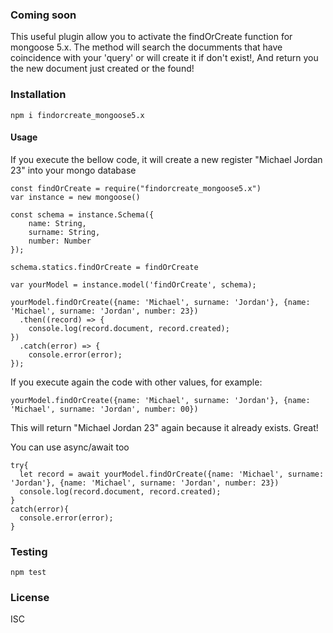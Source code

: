 ### Coming soon

This useful plugin allow you to activate the findOrCreate function for mongoose 5.x. The method will search the documments that have coincidence with your 'query' or will create it if don't exist!, And return you the new document just created or the found!

### Installation

```
npm i findorcreate_mongoose5.x
```

#### Usage

If you execute the bellow code, it will create a new register "Michael Jordan 23" into your mongo database

```
const findOrCreate = require("findorcreate_mongoose5.x")
var instance = new mongoose()

const schema = instance.Schema({
    name: String,
    surname: String,
    number: Number
});

schema.statics.findOrCreate = findOrCreate

var yourModel = instance.model('findOrCreate', schema);

yourModel.findOrCreate({name: 'Michael', surname: 'Jordan'}, {name: 'Michael', surname: 'Jordan', number: 23})
  .then((record) => {
    console.log(record.document, record.created);
})
  .catch(error) => {
    console.error(error);
});
```

If you execute again the code with other values, for example: 

```
yourModel.findOrCreate({name: 'Michael', surname: 'Jordan'}, {name: 'Michael', surname: 'Jordan', number: 00})
```

This will return "Michael Jordan 23" again because it already exists. Great!

You can use async/await too

```
try{
  let record = await yourModel.findOrCreate({name: 'Michael', surname: 'Jordan'}, {name: 'Michael', surname: 'Jordan', number: 23})
  console.log(record.document, record.created);
}
catch(error){
  console.error(error);
}
```

### Testing

```
npm test
```

### License

ISC